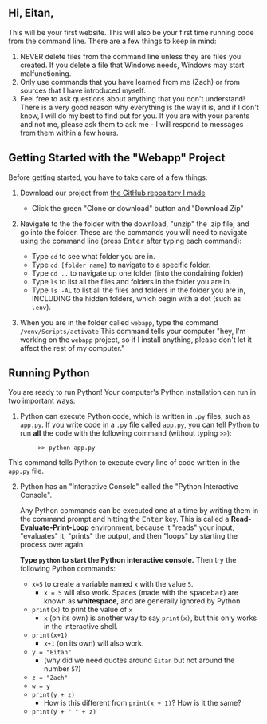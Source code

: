 ## Hi, Eitan,

This will be your first website. This will also be your first time running code from the command line. There are a few things to keep in mind:

1. NEVER delete files from the command line unless they are files you created. If you delete a file that Windows needs, Windows may start malfunctioning.
2. Only use commands that you have learned from me (Zach) or from sources that I have introduced myself.
3. Feel free to ask questions about anything that you don't understand! There is a very good reason why everything is the way it is, and if I don't know, I will do my best to find out for you. If you are with your parents and not me, please ask them to ask me - I will respond to messages from them within a few hours.


## Getting Started with the "Webapp" Project
Before getting started, you have to take care of a few things:

1. Download our project from [the GitHub repository I made](https://github.com/zsiegel92/Eitan_S)
	* Click the green "Clone or download" button and "Download Zip"

2. Navigate to the the folder with the download, "unzip" the .zip file, and go into the folder. These are the commands you will need to navigate using the command line (press <kbd>Enter</kbd> after typing each command):
	* Type `cd` to see what folder you are in.
	* Type `cd [folder name]` to navigate to a specific folder.
	* Type `cd ..` to navigate up one folder (into the condaining folder)
	* Type `ls` to list all the files and folders in the folder you are in.
	* Type `ls -AL` to list all the files and folders in the folder you are in, INCLUDING the hidden folders, which begin with a dot (such as `.env`).

3. When you are in the folder called `webapp`, type the command
            `/venv/Scripts/activate`
This command tells your computer "hey, I'm working on the `webapp` project, so if I install anything, please don't let it affect the rest of my computer."

## Running Python

You are ready to run Python! Your computer's Python installation can run in two important ways:

1. Python can execute Python code, which is written in `.py` files, such as `app.py`. If you write code in a `.py` file called `app.py`, you can tell Python to run __all__ the code with the following command (without typing `>>`):

			>> python app.py

This command tells Python to execute every line of code written in the `app.py` file.

2. Python has an "Interactive Console" called the "Python Interactive Console".

	Any Python commands can be executed one at a time by writing them in the command prompt and hitting the <kbd>Enter</kbd> key. This is called a __Read-Evaluate-Print-Loop__ environment, because it "reads" your input, "evaluates" it, "prints" the output, and then "loops" by starting the process over again.


	__Type `python` to start the Python interactive console.__ Then try the following Python commands:

	* `x=5` to create a variable named `x` with the value `5`.
		* `x = 5` will also work. Spaces (made with the <kbd>spacebar</kbd>) are known as __whitespace__, and are generally ignored by Python.
	* `print(x)` to print the value of `x`
		* `x` (on its own) is another way to say `print(x)`, but this only works in the interactive shell.
	* `print(x+1)`
		* `x+1` (on its own) will also work.
	* `y = "Eitan"`
		* (why did we need quotes around `Eitan` but not around the number `5`?)
	* `z = "Zach"`
	* `w = y`
	* `print(y + z)`
		* How is this different from `print(x + 1)`? How is it the same?
	* `print(y + " " + z)`

